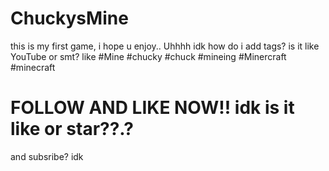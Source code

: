 # ChuckysMine
this is my first game, i hope u enjoy..
Uhhhh idk how do i add tags? is it like YouTube or smt? like
#Mine #chucky #chuck #mineing #Minercraft #minecraft 
# FOLLOW AND LIKE NOW!! idk is it like or star??.?
and subsribe? idk
